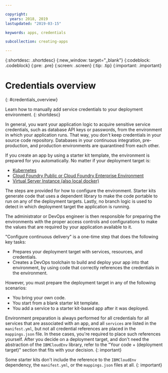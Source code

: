 ```yaml
---

copyright:
  years: 2018, 2019
lastupdated: "2019-03-15"

keywords: apps, credentials

subcollection: creating-apps

---
```


{:shortdesc: .shortdesc}
{:new_window: target="_blank"}
{:codeblock: .codeblock}
{:pre: .pre}
{:screen: .screen}
{:tip: .tip}
{:important: .important}

# Credentials overview
{: #credentials_overview}

Learn how to manually add service credentials to your deployment environment.
{: shortdesc}

<!-- After PUP: Maybe provide links to the credentials section of the programming guides, such as https://cloud.ibm.com/docs/swift/cloudnative/configuration.html#configuration-->

In general, you want your application logic to acquire sensitive service credentials, such as database API keys or passwords, from the environment in which your application runs. That way, you don't keep credentials in your source code repository. Databases in your continuous integration, pre-production, and production environments are quarantined from each other.

If you create an app by using a starter kit template, the environment is prepared for you automatically. No matter if your deployment target is:
  * [Kubernetes](/docs/apps?topic=creating-apps-add-credentials-kube)
  * [Cloud Foundry Public or Cloud Foundry Enterprise Environment](/docs/apps?topic=creating-apps-add-credentials-cf)
  * [Virtual Server Instance (also local docker)](/docs/apps?topic=creating-apps-add-credentials-vsi)
  
The steps are provided for how to configure the environment. Starter kits generate code that uses a dependent library to make the code portable to run on any of the deployment targets. Lastly, no branch logic is used to detect in which deployment target the application is running.

The administrator or DevOps engineer is then responsible for preparing the environments with the proper access controls and configurations to make the values that are required by your application available to it.

"Configure continuous delivery" is a one-time step that does the following key tasks:
 * Prepares your deployment target with services, resources, and credentials.
 * Creates a DevOps toolchain to build and deploy your app into that environment, by using code that correctly references the credentials in the environment.

However, you must prepare the deployment target in any of the following scenarios:
 * You bring your own code.
 * You start from a blank starter kit template.
 * You add a service to a starter kit-based app after it was deployed.

Environment preparation is always performed for all credentials for all services that are associated with an app, and all `services` are listed in the `manifest.yml`, but not all credential references are placed in the `mappings.json` file. In these cases, you're required to place such references yourself. After you decide on a deployment target, and don't need the abstraction of the `IBMCloudEnv` library, refer to the "Your code + (deployment target)" section that fits with your decision.
{: important}

Some starter kits don't include the reference to the `IBMCloudEnv` dependency, the `manifest.yml`, or the `mappings.json` files at all.
{: important}
